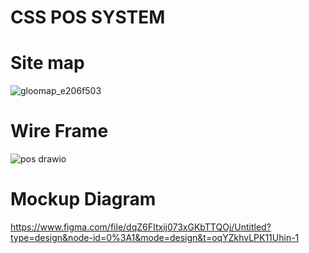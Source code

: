 # CSS POS SYSTEM

  # Site map

![gloomap_e206f503](https://github.com/SameeraMS/Css-Assignment-6/assets/137902086/459c7b61-8e0a-4eb8-b0c3-8d31681c265e)

# Wire Frame
![pos drawio](https://github.com/SameeraMS/Css-Assignment-6/assets/137902086/4e1b66fa-9e7c-4576-8b0b-d9ace22925cc)


# Mockup Diagram 

https://www.figma.com/file/dqZ6FItxij073xGKbTTQOj/Untitled?type=design&node-id=0%3A1&mode=design&t=oqYZkhvLPK11Uhin-1
